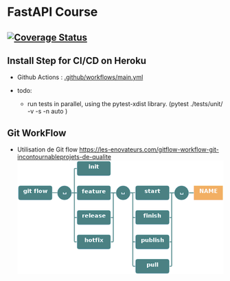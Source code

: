 # FastAPI Course
[![Coverage Status](https://coveralls.io/repos/github/DamSha/FastApi-course/badge.svg?branch=main)](https://coveralls.io/github/DamSha/FastApi-course?branch=main)
----

## Install Step for CI/CD on Heroku

- Github Actions :
[.github/workflows/main.yml](.github%2Fworkflows%2Fmain.yml)


- todo:
  - run tests in parallel, using the pytest-xdist library. (pytest ./tests/unit/ -v -s -n auto
)

## Git WorkFlow
- Utilisation de Git flow
https://les-enovateurs.com/gitflow-workflow-git-incontournableprojets-de-qualite
![git flow](docs/git_flow.png)
